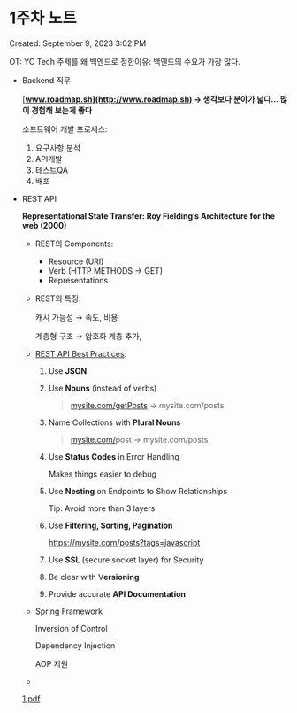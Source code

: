 # 1주차 노트

Created: September 9, 2023 3:02 PM

OT: YC Tech 주제를 왜 백엔드로 정한이유: 백엔드의 수요가 가장 많다.

- Backend 직무
    
    [**www.roadmap.sh](http://www.roadmap.sh) → 생각보다 분야가 넓다… 많이 경험해 보는게 좋다**
    
    소프트웨어 개발 프로세스:
    
    1. 요구사항 분석
    2. API개발
    3. 테스트QA
    4. 배포
- REST API
    
    **Representational State Transfer: Roy Fielding’s Architecture for the web (2000)**
    
    - REST의 Components:
        - Resource (URI)
        - Verb (HTTP METHODS → GET)
        - Representations
    - REST의 특징:
        
        캐시 가능성 → 속도, 비용
        
        계층형 구조 → 암호화 계층 추가, 
        
    - [REST API Best Practices](https://www.freecodecamp.org/news/rest-api-best-practices-rest-endpoint-design-examples/):
        1. Use **JSON**
        2. Use **Nouns** (instead of verbs)
            
            > [mysite.com/getPosts](http://mysite.com/getPosts) → mysite.com/posts
            > 
        3. Name Collections with **Plural Nouns**
            
            > [mysite.com/](http://mysite.com/getPosts)post → mysite.com/posts
            > 
        4. Use **Status Codes** in Error Handling
            
            Makes things easier to debug
            
        5. Use **Nesting** on Endpoints to Show Relationships
            
            Tip: Avoid more than 3 layers
            
        6. Use **Filtering, Sorting, Pagination**
            
            https://mysite.com/posts?tags=javascript
            
        7. Use **SSL** (secure socket layer) for Security
        8. Be clear with V**ersioning**
        9. Provide accurate **API Documentation**
    - Spring Framework
        
        Inversion of Control
        
        Dependency Injection
        
        AOP 지원
        
    - 
    
    [1.pdf](1%E1%84%8C%E1%85%AE%E1%84%8E%E1%85%A1%20%E1%84%82%E1%85%A9%E1%84%90%E1%85%B3%2088b910e7323a4c81b7358f75c954bb22/1.pdf)
